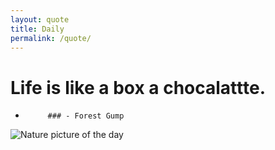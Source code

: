 ---layout: quotetitle: Dailypermalink: /quote/--- # Life is like a box a chocalattte.     -          ### - Forest Gump  <img src="http://www.naturepicoftheday.com/npods/2021/february/winterscape_800w.jpg" alt="Nature picture of the day">